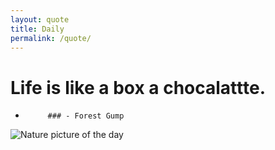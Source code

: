 ---layout: quotetitle: Dailypermalink: /quote/--- # Life is like a box a chocalattte.     -          ### - Forest Gump  <img src="http://www.naturepicoftheday.com/npods/2021/february/winterscape_800w.jpg" alt="Nature picture of the day">